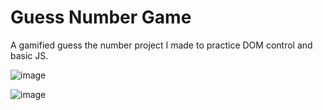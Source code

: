 # Guess Number Game

A gamified guess the number project I made to practice DOM control and basic JS. 

![image](img/img2.jpg)

![image](img/img1.jpg)
